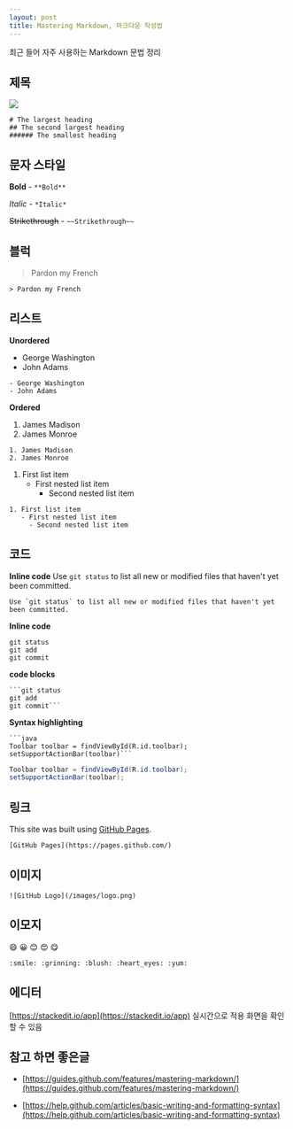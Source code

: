 ```yaml
---
layout: post
title: Mastering Markdown, 마크다운 작성법
---
```


최근 들어 자주 사용하는 Markdown 문법 정리

## 제목
![](https://help.github.com/assets/images/help/writing/headings-rendered.png)
 ```
# The largest heading
## The second largest heading
###### The smallest heading
``` 
  

## 문자 스타일
**Bold** - ```**Bold**```

*Italic* - ```*Italic*```

~~Strikethrough~~ - ```~~Strikethrough~~```
  

## 블럭
> Pardon my French
```
> Pardon my French
```

## 리스트
**Unordered**
- George Washington
- John Adams
```
- George Washington
- John Adams
```

**Ordered**
1. James Madison
2. James Monroe

```
1. James Madison
2. James Monroe
```
1. First list item
   - First nested list item
     - Second nested list item

```
1. First list item
   - First nested list item
     - Second nested list item
```
 
## 코드

**Inline code**
Use `git status` to list all new or modified files that haven't yet been committed.
```
Use `git status` to list all new or modified files that haven't yet been committed.
```

**Inline code**
```
git status
git add
git commit
```
**code blocks**
```
```git status
git add
git commit```
```

**Syntax highlighting**
```
```java
Toolbar toolbar = findViewById(R.id.toolbar);
setSupportActionBar(toolbar)```
```

```java
Toolbar toolbar = findViewById(R.id.toolbar);
setSupportActionBar(toolbar);
```

## 링크
This site was built using [GitHub Pages](https://pages.github.com/).

```
[GitHub Pages](https://pages.github.com/)
```
  
## 이미지
```![GitHub Logo](/images/logo.png)```

## 이모지
:smile: :grinning: :blush: :heart_eyes: :yum:
```
:smile: :grinning: :blush: :heart_eyes: :yum:
```


## 에디터
[https://stackedit.io/app](https://stackedit.io/app)
실시간으로 적용 화면을 확인할 수 있음



## 참고 하면 좋은글
-  [https://guides.github.com/features/mastering-markdown/](https://guides.github.com/features/mastering-markdown/)

-  [https://help.github.com/articles/basic-writing-and-formatting-syntax](https://help.github.com/articles/basic-writing-and-formatting-syntax)